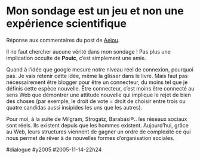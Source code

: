 # Mon sondage est un jeu et non une expérience scientifique

Réponse aux commentaires du post de [Aeiou](http://www.fluctuat.net/blog/article.php3?id_article=2417).

Il ne faut chercher aucune vérité dans mon sondage ! Pas plus une implication occulte de **Pouic**, c’est simplement une amie.

Quand à l’idée que google mesure notre niveau réel de connexion, pourquoi pas. Je vais retenir cette idée, même la glisser dans le livre. Mais faut pas nécessairement être blogger pour être un connecteur, du moins tel que je définis cette espèce nouvelle. Être connecteur, c’est moins être connecté au sens Web que démontrer une attitude nouvelle qui implique le rejet de bien des choses (par exemple, le droit de vote = droit de choisir entre trois ou quatre candidas aussi insipides les uns que les autres).

Pour moi, à la suite de Milgram, Strogatz, Barabási®.. les réseaux sociaux sont réels. Ils existent depuis que les hommes existent. Aujourd’hui, grâce au Web, leurs structures viennent de gagner un ordre de complexité ce qui nous permet de rêver à de nouvelles formes d’organisation sociales.

#dialogue #y2005 #2005-11-14-22h24
